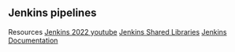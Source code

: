 ## Jenkins pipelines

Resources
[Jenkins 2022 youtube](https://www.youtube.com/watch?v=oUTGnoQzciU)
[Jenkins Shared Libraries](https://www.youtube.com/watch?v=SCeJk-eiXXw)
[Jenkins Documentation](https://www.jenkins.io/doc/book/pipeline/shared-libraries/)